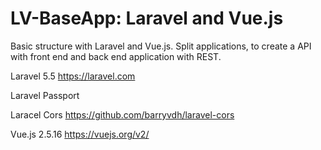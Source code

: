 # LV-BaseApp: Laravel and Vue.js
Basic structure with Laravel and Vue.js. Split applications, to create a API with front end and back end application with REST.

Laravel 5.5
https://laravel.com

Laravel Passport

Laracel Cors
https://github.com/barryvdh/laravel-cors

Vue.js 2.5.16
https://vuejs.org/v2/


